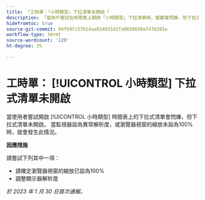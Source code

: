 ```yaml
---
title: 「工時單：「小時類型」下拉清單未開啟「
description: 「當用戶嘗試在時間表上開啟「小時類型」下拉清單時，螢幕會閃爍，但下拉清單未開啟。 當監視器設為異常解析度，或瀏覽器視窗的縮放未設為100%時，就會發生此情況。」
hidefromtoc: true
source-git-commit: 94fb9fc57614aa914031d1fa0039650a7478201e
workflow-type: tm+mt
source-wordcount: '129'
ht-degree: 3%

---
```



# 工時單： [!UICONTROL 小時類型] 下拉式清單未開啟

當使用者嘗試開啟 [!UICONTROL 小時類型] 時間表上的下拉式清單會閃爍，但下拉式清單未開啟。 當監視器設為異常解析度，或瀏覽器視窗的縮放未設為100%時，就會發生此情況。

**因應措施**

請嘗試下列其中一項：

* 請確定瀏覽器視窗的縮放已設為100%
* 調整顯示器解析度

_於 2023 年 1 月 30 日首次通報。_


